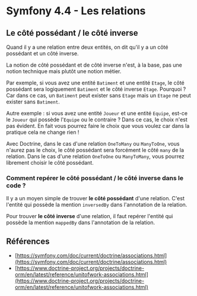 # Symfony 4.4 - Les relations

## Le côté possédant / le côté inverse

Quand il y a une relation entre deux entités, on dit qu'il y a un côté possédant et un côté inverse.

La notion de côté possédant et de côté inverse n'est, à la base, pas une notion technique mais plutôt une notion métier.

Par exemple, si vous avez une entité `Batiment` et une entité `Etage`, le côté possédant sera logiquement `Batiment` et le côté inverse `Etage`.
Pourquoi ? Car dans ce cas, un `Batiment` peut exister sans `Etage` mais un `Etage` ne peut exister sans `Batiment`.

Autre exemple : si vous avez une entité `Joueur` et une entité `Equipe`, est-ce le `Joueur` qui possède l'`Equipe` ou le contraire ? Dans ce cas, le choix n'est pas évident. En fait vous pourrez faire le choix que vous voulez car dans la pratique cela ne change rien !

Avec Doctrine, dans le cas d'une relation `OneToMany` ou `ManyToOne`, vous n'aurez pas le choix, le côté possédant sera forcément le côté `many` de la relation.
Dans le cas d'une relation `OneToOne` ou `ManyToMany`, vous pourrez librement choisir le côté possédant.

### Comment repérer le côté possédant / le côté inverse dans le code ?

Il y a un moyen simple de trouver **le côté possédant** d'une relation.
C'est l'entité qui possède la mention `inversedBy` dans l'annotation de la relation.

Pour trouver **le côté inverse** d'une relation, il faut repérer l'entité qui possède la mention `mappedBy` dans l'annotation de la relation.

## Références

- [https://symfony.com/doc/current/doctrine/associations.html](https://symfony.com/doc/current/doctrine/associations.html)
- [https://www.doctrine-project.org/projects/doctrine-orm/en/latest/reference/unitofwork-associations.html](https://www.doctrine-project.org/projects/doctrine-orm/en/latest/reference/unitofwork-associations.html)

